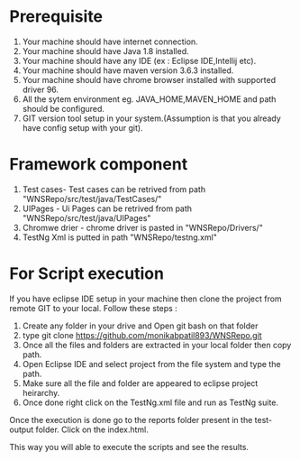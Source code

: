 # Prerequisite

1. Your machine should have internet connection.
2. Your machine should have Java 1.8 installed.
3. Your machine should have any IDE (ex : Eclipse IDE,Intellij etc).
4. Your machine should have maven version 3.6.3 installed.
5. Your machine should have chrome browser installed with supported driver 96.
6. All the sytem environment eg. JAVA_HOME,MAVEN_HOME and path should be configured.
7. GIT version tool setup in your system.(Assumption is that you already have config setup with your git).

# Framework component
1) Test cases- Test cases can be retrived from path "WNSRepo/src/test/java/TestCases/"
2) UIPages - Ui Pages can be retrived from path "WNSRepo/src/test/java/UIPages"
3) Chromwe drier - chrome driver is pasted in "WNSRepo/Drivers/"
4) TestNg Xml is putted in path "WNSRepo/testng.xml"
 
# For Script execution 

If you have eclipse IDE setup in your machine then clone the project from remote GIT to your local.
Follow these steps : 
1. Create any folder in your drive and Open git bash on that folder
2. type git clone https://github.com/monikabpatil893/WNSRepo.git
3. Once all the files and folders are extracted in your local folder then copy path.
4. Open Eclipse IDE and select project from the file system and type the path.
5. Make sure all the file and folder are appeared to eclipse project heirarchy.
6. Once done right click on the TestNg.xml file and run as TestNg suite. 

Once the execution is done go to the reports folder present in the test-output folder. Click on the index.html.

This way you will able to execute the scripts and see the results.




